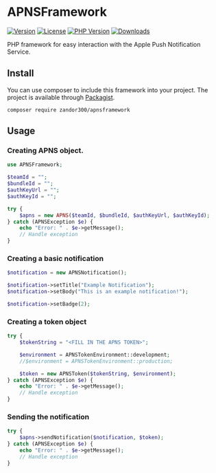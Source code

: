 # APNSFramework

[![Version](https://img.shields.io/packagist/v/zandor300/apnsframework.svg)](https://packagist.org/packages/zandor300/apnsframework)
[![License](https://img.shields.io/packagist/l/zandor300/apnsframework.svg)](https://git.zsinfo.nl/Zandor300/apnsframework/blob/master/LICENSE)
[![PHP Version](https://img.shields.io/packagist/php-v/zandor300/apnsframework.svg)](https://packagist.org/packages/zandor300/apnsframework)
[![Downloads](https://img.shields.io/packagist/dt/zandor300/apnsframework.svg)](https://packagist.org/packages/zandor300/apnsframework)

PHP framework for easy interaction with the Apple Push Notification Service.

## Install

You can use composer to include this framework into your project. The project is available through [Packagist](https://packagist.org/packages/zandor300/apnsframework).

```shell
composer require zandor300/apnsframework
```

## Usage

### Creating APNS object.
```php
use APNSFramework;

$teamId = "";
$bundleId = "";
$authKeyUrl = "";
$authKeyId = "";

try {
    $apns = new APNS($teamId, $bundleId, $authKeyUrl, $authKeyId);
} catch (APNSException $e) {
    echo "Error: " . $e->getMessage();
    // Handle exception
}
```

### Creating a basic notification

```php
$notification = new APNSNotification();

$notification->setTitle("Example Notification");
$notification->setBody("This is an example notification!");

$notification->setBadge(2);
```

### Creating a token object

```php
try {
    $tokenString = "<FILL IN THE APNS TOKEN>";

    $environment = APNSTokenEnvironment::development;
    //$environment = APNSTokenEnvironment::production;

    $token = new APNSToken($tokenString, $environment);
} catch (APNSException $e) {
    echo "Error: " . $e->getMessage();
    // Handle exception
}
```

### Sending the notification

```php
try {
    $apns->sendNotification($notification, $token);
} catch (APNSException $e) {
    echo "Error: " . $e->getMessage();
    // Handle exception
}
```
